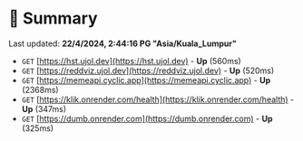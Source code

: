 # 📖 Summary
Last updated: **22/4/2024, 2:44:16 PG "Asia/Kuala_Lumpur"**

- `GET` [https://hst.ujol.dev](https://hst.ujol.dev) - **Up** (560ms)
- `GET` [https://reddviz.ujol.dev](https://reddviz.ujol.dev) - **Up** (520ms)
- `GET` [https://memeapi.cyclic.app](https://memeapi.cyclic.app) - **Up** (2368ms)
- `GET` [https://klik.onrender.com/health](https://klik.onrender.com/health) - **Up** (347ms)
- `GET` [https://dumb.onrender.com](https://dumb.onrender.com) - **Up** (325ms)
